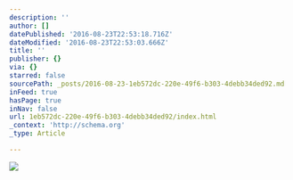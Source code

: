 ```yaml
---
description: ''
author: []
datePublished: '2016-08-23T22:53:18.716Z'
dateModified: '2016-08-23T22:53:03.666Z'
title: ''
publisher: {}
via: {}
starred: false
sourcePath: _posts/2016-08-23-1eb572dc-220e-49f6-b303-4debb34ded92.md
inFeed: true
hasPage: true
inNav: false
url: 1eb572dc-220e-49f6-b303-4debb34ded92/index.html
_context: 'http://schema.org'
_type: Article

---
```

![](https://the-grid-user-content.s3-us-west-2.amazonaws.com/c16ec6e1-8b03-410e-8caf-025ce5224650.jpg)